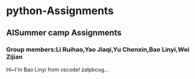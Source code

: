 # python-Assignments
## AISummer camp Assignments
### Group members:Li Ruihao,Yao Jiaqi,Yu Chenxin,Bao Linyi,Wei Zijian
Hi~I'm Bao Linyi from vscode!
zalpbcog...